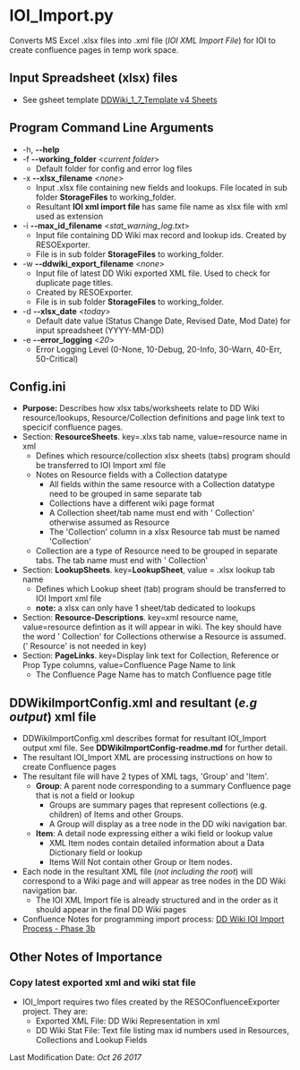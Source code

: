 # IOI_Import.py
Converts MS Excel .xlsx files into .xml file (*IOI XML Import File*) for IOI to create confluence pages in temp work space.

## Input Spreadsheet (xlsx) files
* See gsheet template [DDWiki_1_7_Template v4 Sheets](https://drive.google.com/open?id=0B2lpfxXm4mUYMUVydkpVMkJqaWM)

## Program Command Line Arguments 
* -h, **--help**
* -f **--working_folder** <*current folder*>
  * Default folder for config and error log files                  
* -x **--xlsx_filename** <*none*>
  * Input .xlsx file containing new fields and lookups. File located in sub folder **StorageFiles** to working_folder.
  * Resultant **IOI xml import file** has same file name as xlsx file with xml used as extension
* -i **--max_id_filename** <*stat_warning_log.txt*>
  * Input file containing DD Wiki max record and lookup ids. Created by RESOExporter. 
  * File is in sub folder **StorageFiles** to working_folder.
* -w **--ddwiki_export_filename** <*none*>
  * Input file of latest DD Wiki exported XML file. Used to check for duplicate page titles.
  * Created by RESOExporter. 
  * File is in sub folder **StorageFiles** to working_folder.
* -d **--xlsx_date** <*today*>
  * Default date value (Status Change Date, Revised Date, Mod Date) for input spreadsheet (YYYY-MM-DD)
* -e **--error_logging** <*20*>
  * Error Logging Level (0-None, 10-Debug, 20-Info, 30-Warn, 40-Err, 50-Critical)

## Config.ini 
* **Purpose:** Describes how xlsx tabs/worksheets relate to DD Wiki resource/lookups, Resource/Collection definitions and page link text to specicif confluence pages.
* Section: **ResourceSheets**. key=.xlxs tab name, value=resource name in xml
  * Defines which resource/collection xlsx sheets (tabs) program should be transferred to IOI Import xml file
  * Notes on Resource fields with a Collection datatype
    * All fields within the same resource with a Collection datatype need to be grouped in same separate tab
    * Collections have a different wiki page format
    * A Collection sheet/tab name must end with ' Collection' otherwise assumed as Resource
    * The 'Collection' column in a xlsx Resource tab must be named 'Collection'
  * Collection are a type of Resource need to be grouped in separate tabs. The tab name must end with ' Collection'
* Section: **LookupSheets**. key=**LookupSheet**, value = .xlsx lookup tab name
  * Defines which Lookup sheet (tab) program should be transferred to IOI Import xml file
  * **note:** a xlsx can only have 1 sheet/tab dedicated to lookups
* Section: **Resource-Descriptions**. key=xml resource name, value=resource defintion as it will appear in wiki. The key should have the word ' Collection' for Collections otherwise a Resource is assumed. (' Resource' is not needed in key)
* Section: **PageLinks**. key=Display link text for Collection, Reference or Prop Type columns, value=Confluence Page Name to link
  * The Confluence Page Name has to match Confluence page title

## DDWikiImportConfig.xml and resultant (*e.g output*) xml file 
  * DDWikiImportConfig.xml describes format for resultant IOI_Import output xml file. See **DDWikiImportConfig-readme.md** for further detail.
  * The resultant IOI_Import XML are processing instructions on how to create Confluence pages
  * The resultant file will have 2 types of XML tags, 'Group' and 'Item'.
    * **Group**: A parent node corresponding to a summary Confluence page that is not a field or lookup
      * Groups are summary pages that represent collections (e.g. children) of Items and other Groups.
      * A Group will display as a tree node in the DD wiki navigation bar.  
    * **Item**: A detail node expressing either a wiki field or lookup value
      * XML Item nodes contain detailed information about a Data Dictionary field or lookup
      * Items Will Not contain other Group or Item nodes.
  * Each node in the resultant XML file (*not including the root*) will correspond to a Wiki page and will appear as tree nodes in the DD Wiki navigation bar.
	* The IOI XML Import file is already structured and in the order as it should appear in the final DD Wiki pages
  * Confluence Notes for programming import process: [DD Wiki IOI Import Process - Phase 3b](https://goo.gl/XHTlmN)

## Other Notes of Importance
### Copy latest exported xml and wiki stat file
* IOI_Import requires two files created by the RESOConfluenceExporter project. They are:
  * Exported XML File: DD Wiki Representation in xml
  * DD Wiki Stat File: Text file listing max id numbers used in Resources, Collections and Lookup Fields
  
Last Modification Date: *Oct 26 2017*  



